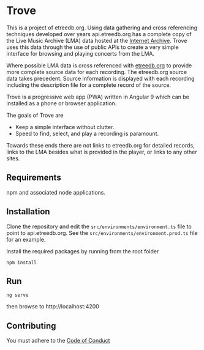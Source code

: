 Trove
=====

This is a project of etreedb.org.  Using data gathering and cross referencing techniques developed over years
api.etreedb.org has a complete copy of the Live Music Archive (LMA) data hosted at the [Internet Archive](https://archive.org).
Trove uses this data through the use of public APIs to create a very simple interface for browsing and playing
concerts from the LMA.

Where possible LMA data is cross referenced with [etreedb.org](https://etreedb.org) to provide more complete
source data for each recording.  The etreedb.org source data takes precedent.  Source information is displayed 
with each recording including the description file for a complete record of the source.

Trove is a progressive web app (PWA) written in Angular 9 which can be installed as a phone or browser application.

The goals of Trove are 

* Keep a simple interface without clutter.  
* Speed to find, select, and play a recording is paramount.

Towards these ends there are not links to etreedb.org for detailed records, links to the LMA besides
what is provided in the player, or links to any other sites.


Requirements
------------

npm and associated node applications.


Installation
------------

Clone the repository and edit the `src/environments/environment.ts` file to point to api.etreedb.org.  See
the `src/environments/environment.prod.ts` file for an example.

Install the required packages by running from the root folder

```
npm install
```


Run 
---

```ng serve``` 

then browse to http://localhost:4200


Contributing 
------------

You must adhere to the [Code of Conduct](CODE_OF_CONDUCT.md)
